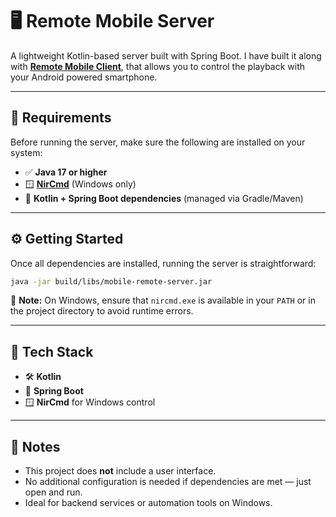 # 🖥️ Remote Mobile Server

A lightweight Kotlin-based server built with Spring Boot. I have built it along with **[Remote Mobile Client](https://github.com/Lightios/MobileRemoteClient)**, that allows you to control the playback with your Android powered smartphone.

---

## 🚀 Requirements

Before running the server, make sure the following are installed on your system:

- ✅ **Java 17 or higher**
- 🪟 **[NirCmd](https://www.nirsoft.net/utils/nircmd.html)** (Windows only)
- 🧰 **Kotlin + Spring Boot dependencies** (managed via Gradle/Maven)

---

## ⚙️ Getting Started

Once all dependencies are installed, running the server is straightforward:

```bash
java -jar build/libs/mobile-remote-server.jar
```

📝 **Note:** On Windows, ensure that `nircmd.exe` is available in your `PATH` or in the project directory to avoid runtime errors.

---

## 🧠 Tech Stack

- 🛠️ **Kotlin**
- 🌱 **Spring Boot**
- 🪟 **NirCmd** for Windows control

---

## 📌 Notes

- This project does **not** include a user interface.
- No additional configuration is needed if dependencies are met — just open and run.
- Ideal for backend services or automation tools on Windows.
